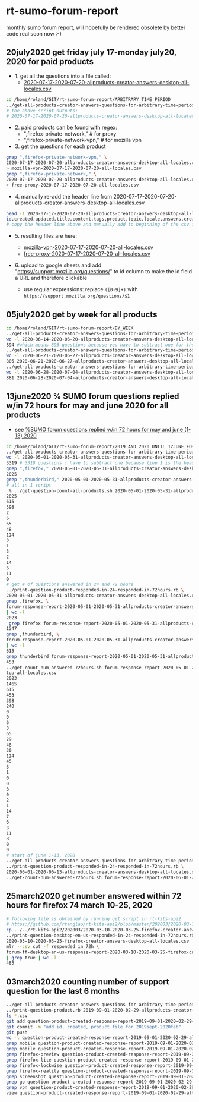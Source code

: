 # rt-sumo-forum-report
monthly sumo forum report, will hopefully be rendered obsolete by better code real soon now :-)

## 20july2020 get friday july 17-monday july20, 2020 for paid products

* 1\. get all the questions into a file called:
    * [2020-07-17-2020-07-20-allproducts-creator-answers-desktop-all-locales.csv](https://github.com/rtanglao/rt-sumo-forum-report/blob/master/ARBITRARY_TIME_PERIOD/2020-07-17-2020-07-20-allproducts-creator-answers-desktop-all-locales.csv)

```bash
cd /home/roland/GIT/rt-sumo-forum-report/ARBITRARY_TIME_PERIOD
../get-all-products-creator-answers-questions-for-arbitrary-time-period.rb 2020 7 17 2020 7 20
# the above script outputs:
# 2020-07-17-2020-07-20-allproducts-creator-answers-desktop-all-locales.csv
```

* 2\. paid products can be found with regex:
    * ",firefox-private-network," # for proxy
    * ",firefox-private-network-vpn," # for mozilla vpn
* 3\. get the questions for each product

```bash
grep ",firefox-private-network-vpn," \
2020-07-17-2020-07-20-allproducts-creator-answers-desktop-all-locales.csv  \ 
> mozilla-vpn-2020-07-17-2020-07-20-all-locales.csv
grep ",firefox-private-network," \
2020-07-17-2020-07-20-allproducts-creator-answers-desktop-all-locales.csv  \
> free-proxy-2020-07-17-2020-07-20-all-locales.csv
``` 

* 4\. manually re-add the header line from 2020-07-17-2020-07-20-allproducts-creator-answers-desktop-all-locales.csv

```bash
head -1 2020-07-17-2020-07-20-allproducts-creator-answers-desktop-all-locales.csv
id,created,updated,title,content,tags,product,topic,locale,answers,creator,is_solved,solved_by,num_answers
# copy the header line above and manually add to beginning of the csv files for mozilla vpn and free proxy
```

* 5\. resulting files are here:

    * [mozilla-vpn-2020-07-17-2020-07-20-all-locales.csv](https://github.com/rtanglao/rt-sumo-forum-report/blob/master/ARBITRARY_TIME_PERIOD/mozilla-vpn-2020-07-17-2020-07-20-all-locales.csv)
    * [free-proxy-2020-07-17-2020-07-20-all-locales.csv](https://github.com/rtanglao/rt-sumo-forum-report/blob/master/ARBITRARY_TIME_PERIOD/free-proxy-2020-07-17-2020-07-20-all-locales.csv)

* 6\. upload to google sheets and add "https://support.mozilla.org/questions/" to id column to make the id field a URL and therefore clickable
    * use regular expressions: replace `([0-9]+)` with `https://support.mozilla.org/questions/$1` 


## 05july2020 get by week for all products

```bash
cd /home/roland/GIT/rt-sumo-forum-report/BY_WEEK
../get-all-products-creator-answers-questions-for-arbitrary-time-period.rb 2020 6 14 2020 6 20
wc -l 2020-06-14-2020-06-20-allproducts-creator-answers-desktop-all-locales.csv
894 #which means 893 questions because you have to subtract one for the header row
../get-all-products-creator-answers-questions-for-arbitrary-time-period.rb 2020 6 21 2020 6 27
wc -l 2020-06-21-2020-06-27-allproducts-creator-answers-desktop-all-locales.csv 
805 2020-06-21-2020-06-27-allproducts-creator-answers-desktop-all-locales.csv # which means 804
../get-all-products-creator-answers-questions-for-arbitrary-time-period.rb 2020 6 28 2020 7 4
wc -l 2020-06-28-2020-07-04-allproducts-creator-answers-desktop-all-locales.csv 
881 2020-06-28-2020-07-04-allproducts-creator-answers-desktop-all-locales.csv # which means 880
```

## 13june2020 % SUMO forum questions replied w/in 72 hours for may and june 2020 for all products

* see [%SUMO forum questions replied w/in 72 hours for may and june (1-13) 2020](https://docs.google.com/spreadsheets/d/1MLXgTFzqcCVZYC4a-x2Jr-00EhpuvjGixvxip4n5jAo/edit#gid=0)

```bash
cd /home/roland/GIT/rt-sumo-forum-report/2019_AND_2020_UNTIL_12JUNE_FOR_JR
../get-all-products-creator-answers-questions-for-arbitrary-time-period.rb 2020 5 1 2020 5 3
wc -l 2020-05-01-2020-05-31-allproducts-creator-answers-desktop-all-locales.csv 
3319 # 3318 questions ! have to subtract one because line 1 is the header line
grep ",firefox," 2020-05-01-2020-05-31-allproducts-creator-answers-desktop-all-locales.csv | wc -l
2025
grep ",thunderbird," 2020-05-01-2020-05-31-allproducts-creator-answers-desktop-all-locales.csv | wc -l
# all in 1 script
 % ../get-question-count-all-products.sh 2020-05-01-2020-05-31-allproducts-creator-answers-desktop-all-locales.csv
2025
615
398
2
6
65
48
124
3
1
3
2
14
6
11
0
# get # of questions answered in 24 and 72 hours 
../print-question-product-responded-in-24-responded-in-72hours.rb \
2020-05-01-2020-05-31-allproducts-creator-answers-desktop-all-locales.csv
grep ,firefox, \
forum-response-report-2020-05-01-2020-05-31-allproducts-creator-answers-desktop-all-locales.csv\
| wc -l
2023
 grep firefox forum-response-report-2020-05-01-2020-05-31-allproducts-creator-answers-desktop-all-locales.csv | mlr --inidx --ifs comma --oxtab cut -f 5 | grep true | wc -l
1547
grep ,thunderbird, \
forum-response-report-2020-05-01-2020-05-31-allproducts-creator-answers-desktop-all-locales.csv\
| wc -l
615
grep thunderbird forum-response-report-2020-05-01-2020-05-31-allproducts-creator-answers-desktop-all-locales.csv | mlr --inidx --ifs comma --oxtab cut -f 5 | grep true | wc -l
453
../get-count-num-answered-72hours.sh forum-response-report-2020-05-01-2020-05-31-allproducts-creator-answers-desktop-all-locales.csv
top-all-locales.csv
2023
1465
615
453
398
240
0
0
6
3
65
29
48
30
124
45
3
1
0
0
3
0
2
1
14
7
6
3
11
8
0
0
# start of june 1-13, 2020
../get-all-products-creator-answers-questions-for-arbitrary-time-period.rb 2020 6 1 2020 6 13
../print-question-product-responded-in-24-responded-in-72hours.rb \
2020-06-01-2020-06-13-allproducts-creator-answers-desktop-all-locales.csv
../get-count-num-answered-72hours.sh forum-response-report-2020-06-01-2020-06-13-allproducts-creator-answers-desktop-all-locales.csv
```

## 25march2020 get number answered within 72 hours for firefox 74 march 10-25, 2020

```bash
# following file is obtained by running get script in rt-kits-api2
# https://github.com/rtanglao/rt-kits-api2/blob/master/202003/2020-03-10-2020-03-25-firefox-creator-answers-desktop-all-locales.csv
cp ../../rt-kits-api2/202003/2020-03-10-2020-03-25-firefox-creator-answers-desktop-all-locales.csv .
../print-question-desktop-en-us-responded-in-24-responded-in-72hours.rb \
2020-03-10-2020-03-25-firefox-creator-answers-desktop-all-locales.csv
mlr --csv cut -f responded_in_72h \
forum-ff-desktop-en-us-response-report-2020-03-10-2020-03-25-firefox-creator-answers-desktop-all-locales.csv\
| grep true | wc -l
483
```

## 03march2020 counting number of support question for the last 6 months
```bash
../get-all-products-creator-answers-questions-for-arbitrary-time-period.rb 2019 9 1 2020 2 29
../print-question-product.rb 2019-09-01-2020-02-29-allproducts-creator-answers-desktop-all-locales.csv
ls *.csv
git add question-product-created-response-report-2019-09-01-2020-02-29-allproducts-creator-answers-desktop-all-locales.csv
git commit -m "add id, created, product file for 2019sept-2020feb"
git push
wc -l question-product-created-response-report-2019-09-01-2020-02-29-allproducts-creator-answers-desktop-all-locales.csv
grep mobile question-product-created-response-report-2019-09-01-2020-02-29-allproducts-creator-answers-desktop-all-locales.csv
grep mobile question-product-created-response-report-2019-09-01-2020-02-29-allproducts-creator-answers-desktop-all-locales.csv | wc -l
grep firefox-preview question-product-created-response-report-2019-09-01-2020-02-29-allproducts-creator-answers-desktop-all-locales.csv | wc -l
grep firefox-lite question-product-created-response-report-2019-09-01-2020-02-29-allproducts-creator-answers-desktop-all-locales.csv | wc -l
grep firefox-lockwise question-product-created-response-report-2019-09-01-2020-02-29-allproducts-creator-answers-desktop-all-locales.csv | wc -l
grep firefox-reality question-product-created-response-report-2019-09-01-2020-02-29-allproducts-creator-answers-desktop-all-locales.csv | wc -l
grep screenshot question-product-created-response-report-2019-09-01-2020-02-29-allproducts-creator-answers-desktop-all-locales.csv | wc -l
grep go question-product-created-response-report-2019-09-01-2020-02-29-allproducts-creator-answers-desktop-all-locales.csv | wc -l
grep vpn question-product-created-response-report-2019-09-01-2020-02-29-allproducts-creator-answers-desktop-all-locales.csv | wc -l
view question-product-created-response-report-2019-09-01-2020-02-29-allproducts-creator-answers-desktop-all-locales.csv
```
